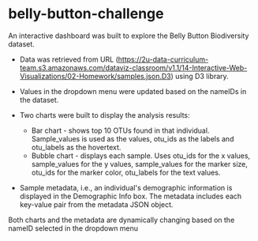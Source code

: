 # belly-button-challenge

An interactive dashboard was built to explore the Belly Button Biodiversity dataset. 

* Data was retrieved from URL (https://2u-data-curriculum-team.s3.amazonaws.com/dataviz-classroom/v1.1/14-Interactive-Web-Visualizations/02-Homework/samples.json.D3) using D3 library.

* Values in the dropdown menu were updated based on the nameIDs in the dataset.

* Two charts were built to display the analysis results:
    - Bar chart - shows top 10 OTUs found in that individual. Sample_values is used as the values, otu_ids as the labels and otu_labels as the hovertext.
    - Bubble chart - displays each sample. Uses otu_ids for the x values, sample_values for the y values, sample_values for the marker size, otu_ids for the marker color, otu_labels for the text values.

* Sample metadata, i.e., an individual's demographic information is displayed in the Demographic Info box. The metadata includes each key-value pair from the metadata JSON object. 

Both charts and the metadata are dynamically changing based on the nameID selected in the dropdown menu


